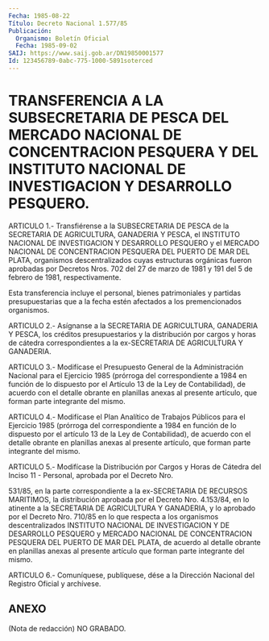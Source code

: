 ```yaml
---
Fecha: 1985-08-22
Título: Decreto Nacional 1.577/85
Publicación:
  Organismo: Boletín Oficial
  Fecha: 1985-09-02
SAIJ: https://www.saij.gob.ar/DN19850001577
Id: 123456789-0abc-775-1000-5891soterced
---
```

# TRANSFERENCIA A LA SUBSECRETARIA DE PESCA DEL MERCADO NACIONAL DE CONCENTRACION PESQUERA Y DEL INSTITUTO NACIONAL DE INVESTIGACION Y DESARROLLO PESQUERO.

<a id="1"></a>
ARTICULO  1.-  Transfiérense  a  la  SUBSECRETARIA  DE  PESCA de la SECRETARIA    DE  AGRICULTURA,  GANADERIA  Y  PESCA,  el  INSTITUTO NACIONAL  DE INVESTIGACION  Y  DESARROLLO  PESQUERO  y  el  MERCADO NACIONAL DE  CONCENTRACION  PESQUERA  DEL  PUERTO DE MAR DEL PLATA, organismos  descentralizados  cuyas  estructuras  orgánicas  fueron aprobadas por Decretos Nros. 702 del 27  de marzo de 1981 y 191 del 5 de febrero de 1981, respectivamente.

Esta  transferencia  incluye  el personal, bienes  patrimoniales  y partidas presupuestarias que a  la  fecha  estén  afectados  a  los premencionados organismos.

<a id="2"></a>
ARTICULO  2.- Asígnanse a la SECRETARIA DE AGRICULTURA, GANADERIA Y PESCA, los  créditos presupuestarios y la distribución por cargos y horas de cátedra correspondientes a la ex-SECRETARIA DE AGRICULTURA Y GANADERIA.

<a id="3"></a>
ARTICULO 3.- Modifícase el Presupuesto General de la Administración  Nacional  para  el  Ejercicio  1985  (prórroga  del correspondiente  a  1984 en función de lo dispuesto por el Artículo 13 de la Ley de Contabilidad),  de  acuerdo  con el detalle obrante en  planillas  anexas  al  presente  artículo,  que   forman  parte integrante del mismo.

<a id="4"></a>
ARTICULO  4.-  Modifícase  el  Plan  Analítico de Trabajos Públicos para  el  Ejercicio 1985 (prórroga del correspondiente  a  1984  en función de lo dispuesto por el artículo 13 de la Ley de Contabilidad),  de  acuerdo  con  el  detalle  obrante en planillas anexas  al  presente  artículo,  que  forman  parte integrante  del mismo.

<a id="5"></a>
ARTICULO  5.-  Modifícase  la  Distribución  por  Cargos y Horas de Cátedra  del  Inciso  11  - Personal, aprobada por el Decreto  Nro.

531/85, en la parte correspondiente  a la ex-SECRETARIA DE RECURSOS MARITIMOS, la distribución aprobada por  el  Decreto Nro. 4.153/84, en lo atinente a la SECRETARIA DE AGRICULTURA  Y  GANADERIA,  y  lo aprobado  por  el  Decreto  Nro.  710/85  en  lo que respecta a los organismos descentralizados INSTITUTO NACIONAL  DE  INVESTIGACION Y DE    DESARROLLO  PESQUERO  y  MERCADO  NACIONAL  DE  CONCENTRACION PESQUERA  DEL  PUERTO  DE  MAR  DEL  PLATA,  de  acuerdo al detalle obrante en planillas anexas al presente artículo que  forman  parte integrante del mismo.

<a id="6"></a>
ARTICULO  6.- Comuníquese, publíquese, dése a la Dirección Nacional del Registro Oficial y archívese.

## ANEXO

<a id="1"></a>
(Nota de redacción) NO GRABADO.